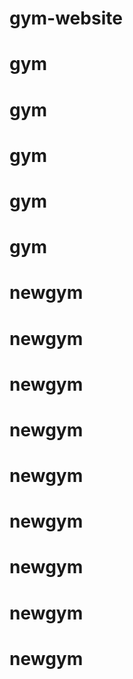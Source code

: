 # gym-website
# gym
# gym
# gym
# gym
# gym
# newgym
# newgym
# newgym
# newgym
# newgym
# newgym
# newgym
# newgym
# newgym
